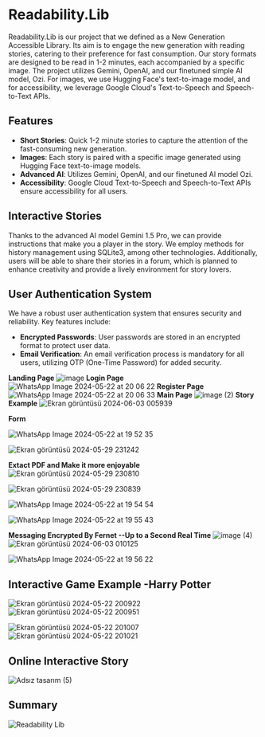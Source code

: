 # Readability.Lib

Readability.Lib is our project that we defined as a New Generation Accessible Library. Its aim is to engage the new generation with reading stories, catering to their preference for fast consumption. Our story formats are designed to be read in 1-2 minutes, each accompanied by a specific image. The project utilizes Gemini, OpenAI, and our finetuned simple AI model, Ozi. For images, we use Hugging Face's text-to-image model, and for accessibility, we leverage Google Cloud's Text-to-Speech and Speech-to-Text APIs.

## Features

- **Short Stories**: Quick 1-2 minute stories to capture the attention of the fast-consuming new generation.
- **Images**: Each story is paired with a specific image generated using Hugging Face text-to-image models.
- **Advanced AI**: Utilizes Gemini, OpenAI, and our finetuned AI model Ozi.
- **Accessibility**: Google Cloud Text-to-Speech and Speech-to-Text APIs ensure accessibility for all users.
## Interactive Stories

Thanks to the advanced AI model Gemini 1.5 Pro, we can provide instructions that make you a player in the story. We employ methods for history management using SQLite3, among other technologies. Additionally, users will be able to share their stories in a forum, which is planned to enhance creativity and provide a lively environment for story lovers.


## User Authentication System

We have a robust user authentication system that ensures security and reliability. Key features include:

- **Encrypted Passwords**: User passwords are stored in an encrypted format to protect user data.
- **Email Verification**: An email verification process is mandatory for all users, utilizing OTP (One-Time Password) for added security.

**Landing Page**
![image](https://github.com/ArifKuru/ReadabilityLib/assets/125080971/d42eadb8-fecd-495c-a4da-e410e6b5809d)
**Login Page**
![WhatsApp Image 2024-05-22 at 20 06 22](https://github.com/ArifKuru/ReadabilityLib/assets/125080971/94446d78-bd1b-4a8b-a57c-428c64dda0b1)
**Register Page**
![WhatsApp Image 2024-05-22 at 20 06 33](https://github.com/ArifKuru/ReadabilityLib/assets/125080971/5184c1e9-c6b1-4565-8f69-9e0fe8191155)
**Main Page**
![image (2)](https://github.com/ArifKuru/Readability.Lib/assets/125080971/79e0ddc1-2f72-4ac2-9478-23df5621bd7c)
**Story Example**
![Ekran görüntüsü 2024-06-03 005939](https://github.com/ArifKuru/Readability.Lib/assets/125080971/2510c152-e635-424f-9cea-7d5346051bc1)

**Form**

![WhatsApp Image 2024-05-22 at 19 52 35](https://github.com/ArifKuru/ReadabilityLib/assets/125080971/0aa9a3f0-213c-450f-b982-e78a476c3c56)

![Ekran görüntüsü 2024-05-29 231242](https://github.com/ArifKuru/ReadabilityLib/assets/125080971/df124fe0-ba47-41cd-b95e-1bc567c3f819)

**Extact PDF and Make it more enjoyable**
![Ekran görüntüsü 2024-05-29 230810](https://github.com/ArifKuru/ReadabilityLib/assets/125080971/7ca49a49-bfe2-4d57-9d54-e183512c924c)

![Ekran görüntüsü 2024-05-29 230839](https://github.com/ArifKuru/ReadabilityLib/assets/125080971/f84d9530-f0f7-4ddf-8511-22afa09e80ed)



![WhatsApp Image 2024-05-22 at 19 54 54](https://github.com/ArifKuru/ReadabilityLib/assets/125080971/8a4eeb4d-e052-4408-9954-e9e439b26f7a)


![WhatsApp Image 2024-05-22 at 19 55 43](https://github.com/ArifKuru/ReadabilityLib/assets/125080971/fb1539b2-1ad7-43b0-a897-8acbb2fe4d10)

**Messaging Encrypted By Fernet --Up to a Second Real Time**
![image (4)](https://github.com/ArifKuru/Readability.Lib/assets/125080971/866d4eb5-1ae6-4879-bf7c-43316b96b9e6)
![Ekran görüntüsü 2024-06-03 010125](https://github.com/ArifKuru/Readability.Lib/assets/125080971/880b3006-4b76-45a3-be44-b69a1ba3a0bf)


![WhatsApp Image 2024-05-22 at 19 56 22](https://github.com/ArifKuru/ReadabilityLib/assets/125080971/4706dfcb-1464-44ad-b5cb-8eb3d69bac8f)

## Interactive Game Example -Harry Potter

![Ekran görüntüsü 2024-05-22 200922](https://github.com/ArifKuru/ReadabilityLib/assets/125080971/b1702021-43d6-4605-a8ee-fffb36337f5f)
![Ekran görüntüsü 2024-05-22 200951](https://github.com/ArifKuru/ReadabilityLib/assets/125080971/5f983902-7f15-4a86-a02c-5c8bcbf9dd92)

![Ekran görüntüsü 2024-05-22 201007](https://github.com/ArifKuru/ReadabilityLib/assets/125080971/3178e52a-7f2d-40b3-a55d-232e57a1ecc7)
![Ekran görüntüsü 2024-05-22 201021](https://github.com/ArifKuru/ReadabilityLib/assets/125080971/162a3865-69b5-43b5-ad4d-f16b8b200175)


## Online Interactive Story


![Adsız tasarım (5)](https://github.com/ArifKuru/Readability.Lib/assets/125080971/a3079141-9ee4-48a4-b395-63c6f07fdd80)

## Summary 

![Readability Lib](https://github.com/ArifKuru/Readability.Lib/assets/125080971/46431bbc-4fe5-4f2b-bdc1-dd9756b24de3)
